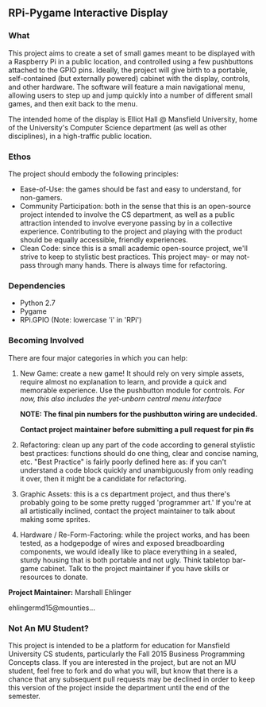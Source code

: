 ## RPi-Pygame Interactive Display

### What
This project aims to create a set of small games meant to be displayed
with a Raspberry Pi in a public location, and controlled using a few
pushbuttons attached to the GPIO pins. Ideally, the project will give
birth to a portable, self-contained (but externally powered) cabinet
with the display, controls, and other hardware. The software will
feature a main navigational menu, allowing users to step up and 
jump quickly into a number of different small games, and then
exit back to the menu. 

The intended home of the display is Elliot Hall @ Mansfield University,
home of the University's Computer Science department (as well as other
disciplines), in a high-traffic public location. 

### Ethos
The project should embody the following principles:

* Ease-of-Use: the games should be fast and easy to understand, for non-gamers.
* Community Participation: both in the sense that this is an open-source
	project intended to involve the CS department, as well as a public
	attraction intended to involve everyone passing by in a collective
	experience. Contributing to the project and playing with the product
	should be equally accessible, friendly experiences.
* Clean Code: since this is a small academic open-source project,
	we'll strive to keep to stylistic best practices. This project may-
	or may not- pass through many hands. There is always time for refactoring.

### Dependencies
* Python 2.7
* Pygame
* RPi.GPIO (Note: lowercase 'i' in 'RPi')


### Becoming Involved
There are four major categories in which you can help:

1. New Game: create a new game! It should rely on very simple assets,
	require almost no explanation to learn, and provide a quick and
	memorable experience. Use the pushbutton module for controls. *For now,
	this also includes the yet-unborn central menu interface*

	**NOTE: The final pin numbers for the pushbutton wiring are undecided.**

	**Contact project maintainer before submitting a pull request for pin #s**
2. Refactoring: clean up any part of the code according to general stylistic
	best practices: functions should do one thing, clear and concise naming,
	etc. "Best Practice" is fairly poorly defined here as: if you can't 
	understand a code block quickly and unambiguously from only reading it
	over, then it might be a candidate for refactoring.
3. Graphic Assets: this is a cs department project, and thus there's probably
	going to be some pretty rugged 'programmer art.' If you're at all
	artistically inclined, contact the project maintainer to talk about 
	making some sprites.
4. Hardware / Re-Form-Factoring: while the project works, and has been tested,
	as a hodgepodge of wires and exposed breadboarding components, we would
	ideally like to place everything in a sealed, sturdy housing that is both
	portable and not ugly. Think tabletop bar-game cabinet. Talk to the project
	maintainer if you have skills or resources to donate.

**Project Maintainer:** 
Marshall Ehlinger

ehlingermd15@mounties...

### Not An MU Student?
This project is intended to be a platform for education for Mansfield University
CS students, particularly the Fall 2015 Business Programming Concepts class. 
If you are interested in the project, but are not an MU student, feel
free to fork and do what you will, but know that there is a chance that any subsequent
pull requests may be declined in order to keep this version of the project inside
the department until the end of the semester.